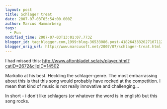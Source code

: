 ```yaml
---
layout: post
title: Schlager treat
date: 2007-07-03T05:54:00.000Z
author: Marcus Hammarberg
tags:
  - Fun
modified_time: 2007-07-03T13:01:07.773Z
blogger_id: tag:blogger.com,1999:blog-36533086.post-4182643332027107112
blogger_orig_url: http://www.marcusoft.net/2007/07/schlager-treat.html
---
```


I had missed this:
[http://www.aftonbladet.se/atv/player.html?catID=2672&<span
id="SPELLING_ERROR_0" class="blsp-spelling-error"><span
id="SPELLING_ERROR_0"
class="blsp-spelling-error">clipID=14502](http://www.aftonbladet.se/atv/player.html?catID=2672&clipID=14502)

Markolio
at his best. Heckling the schlager-genre. The most <span
id="SPELLING_ERROR_3"
class="blsp-spelling-corrected">embarrassing about this is that
this song would probably have rocked at the competition. I mean that
kind of music is not really innovative and challenging...

In short - i don't like schlagers (or whatever the word is in
english)
but this song rocks.
